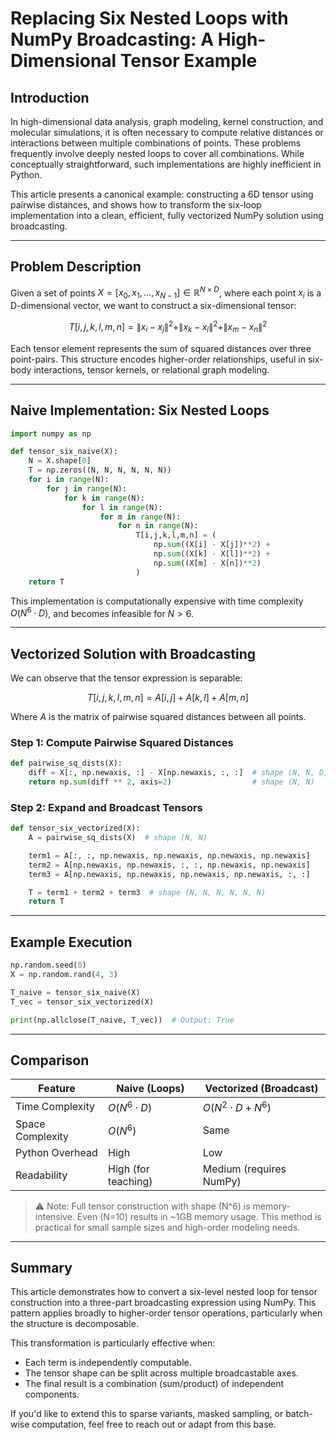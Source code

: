 # Replacing Six Nested Loops with NumPy Broadcasting: A High-Dimensional Tensor Example

## Introduction

In high-dimensional data analysis, graph modeling, kernel construction, and molecular simulations, it is often necessary to compute relative distances or interactions between multiple combinations of points. These problems frequently involve deeply nested loops to cover all combinations. While conceptually straightforward, such implementations are highly inefficient in Python.

This article presents a canonical example: constructing a 6D tensor using pairwise distances, and shows how to transform the six-loop implementation into a clean, efficient, fully vectorized NumPy solution using broadcasting.

---

## Problem Description

Given a set of points $X = [x_0, x_1, ..., x_{N-1}] \in \mathbb{R}^{N \times D}$, where each point $x_i$ is a D-dimensional vector, we want to construct a six-dimensional tensor:

```math
T[i, j, k, l, m, n] = \|x_i - x_j\|^2 + \|x_k - x_l\|^2 + \|x_m - x_n\|^2
```

Each tensor element represents the sum of squared distances over three point-pairs. This structure encodes higher-order relationships, useful in six-body interactions, tensor kernels, or relational graph modeling.

---

## Naive Implementation: Six Nested Loops

```python
import numpy as np

def tensor_six_naive(X):
    N = X.shape[0]
    T = np.zeros((N, N, N, N, N, N))
    for i in range(N):
        for j in range(N):
            for k in range(N):
                for l in range(N):
                    for m in range(N):
                        for n in range(N):
                            T[i,j,k,l,m,n] = (
                                np.sum((X[i] - X[j])**2) +
                                np.sum((X[k] - X[l])**2) +
                                np.sum((X[m] - X[n])**2)
                            )
    return T
```

This implementation is computationally expensive with time complexity $O(N^6 \cdot D)$, and becomes infeasible for $N > 6$.

---

## Vectorized Solution with Broadcasting

We can observe that the tensor expression is separable:

```math
T[i, j, k, l, m, n] = A[i, j] + A[k, l] + A[m, n]
```

Where $A$ is the matrix of pairwise squared distances between all points.

### Step 1: Compute Pairwise Squared Distances

```python
def pairwise_sq_dists(X):
    diff = X[:, np.newaxis, :] - X[np.newaxis, :, :]  # shape (N, N, D)
    return np.sum(diff ** 2, axis=2)                  # shape (N, N)
```

### Step 2: Expand and Broadcast Tensors

```python
def tensor_six_vectorized(X):
    A = pairwise_sq_dists(X)  # shape (N, N)

    term1 = A[:, :, np.newaxis, np.newaxis, np.newaxis, np.newaxis]
    term2 = A[np.newaxis, np.newaxis, :, :, np.newaxis, np.newaxis]
    term3 = A[np.newaxis, np.newaxis, np.newaxis, np.newaxis, :, :]

    T = term1 + term2 + term3  # shape (N, N, N, N, N, N)
    return T
```

---

## Example Execution

```python
np.random.seed(0)
X = np.random.rand(4, 3)

T_naive = tensor_six_naive(X)
T_vec = tensor_six_vectorized(X)

print(np.allclose(T_naive, T_vec))  # Output: True
```

---

## Comparison

| Feature            | Naive (Loops)        | Vectorized (Broadcast)     |
|--------------------|----------------------|-----------------------------|
| Time Complexity     | $O(N^6 \cdot D)$ | $O(N^2 \cdot D + N^6)$   |
| Space Complexity    | $O(N^6)$          | Same                        |
| Python Overhead     | High                | Low                         |
| Readability         | High (for teaching) | Medium (requires NumPy)     |

> ⚠️ Note: Full tensor construction with shape \(N^6\) is memory-intensive. Even \(N=10\) results in ~1GB memory usage. This method is practical for small sample sizes and high-order modeling needs.

---

## Summary

This article demonstrates how to convert a six-level nested loop for tensor construction into a three-part broadcasting expression using NumPy. This pattern applies broadly to higher-order tensor operations, particularly when the structure is decomposable.

This transformation is particularly effective when:
- Each term is independently computable.
- The tensor shape can be split across multiple broadcastable axes.
- The final result is a combination (sum/product) of independent components.

If you'd like to extend this to sparse variants, masked sampling, or batch-wise computation, feel free to reach out or adapt from this base.


